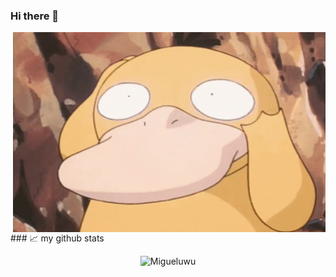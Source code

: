 ### Hi there 👋
<p>
 <img align="right" alt="GIF" src="https://github.com/Migueluwu/code-gif/blob/c9fb7b4c8b708662d6713698f618eae2c473fc66/pokemon-psyduck.gif" width="500" height="320" />
</p>
### 📈 my github stats<br/>

<p align="center"> <img src="https://github-readme-stats.vercel.app/api?username=Migueluwu&show_icons=true&theme=gotham" alt="Migueluwu" /></p>
